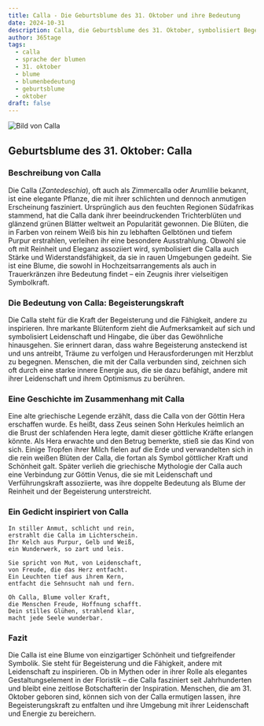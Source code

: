 ```yaml
---
title: Calla - Die Geburtsblume des 31. Oktober und ihre Bedeutung
date: 2024-10-31
description: Calla, die Geburtsblume des 31. Oktober, symbolisiert Begeisterungskraft. Erfahre mehr über ihre Geschichte, Bedeutung und Symbolik in der Sprache der Blumen.
author: 365tage
tags:
  - calla
  - sprache der blumen
  - 31. oktober
  - blume
  - blumenbedeutung
  - geburtsblume
  - oktober
draft: false
---
```


![Bild von Calla](https://cdn.pixabay.com/photo/2020/11/18/07/47/calla-lily-5754565_640.jpg#center)


## Geburtsblume des 31. Oktober: Calla

### Beschreibung von Calla

Die Calla (_Zantedeschia_), oft auch als Zimmercalla oder Arumlilie bekannt, ist eine elegante Pflanze, die mit ihrer schlichten und dennoch anmutigen Erscheinung fasziniert. Ursprünglich aus den feuchten Regionen Südafrikas stammend, hat die Calla dank ihrer beeindruckenden Trichterblüten und glänzend grünen Blätter weltweit an Popularität gewonnen. Die Blüten, die in Farben von reinem Weiß bis hin zu lebhaften Gelbtönen und tiefem Purpur erstrahlen, verleihen ihr eine besondere Ausstrahlung. Obwohl sie oft mit Reinheit und Eleganz assoziiert wird, symbolisiert die Calla auch Stärke und Widerstandsfähigkeit, da sie in rauen Umgebungen gedeiht. Sie ist eine Blume, die sowohl in Hochzeitsarrangements als auch in Trauerkränzen ihre Bedeutung findet – ein Zeugnis ihrer vielseitigen Symbolkraft.

### Die Bedeutung von Calla: Begeisterungskraft

Die Calla steht für die Kraft der Begeisterung und die Fähigkeit, andere zu inspirieren. Ihre markante Blütenform zieht die Aufmerksamkeit auf sich und symbolisiert Leidenschaft und Hingabe, die über das Gewöhnliche hinausgehen. Sie erinnert daran, dass wahre Begeisterung ansteckend ist und uns antreibt, Träume zu verfolgen und Herausforderungen mit Herzblut zu begegnen. Menschen, die mit der Calla verbunden sind, zeichnen sich oft durch eine starke innere Energie aus, die sie dazu befähigt, andere mit ihrer Leidenschaft und ihrem Optimismus zu berühren.

### Eine Geschichte im Zusammenhang mit Calla

Eine alte griechische Legende erzählt, dass die Calla von der Göttin Hera erschaffen wurde. Es heißt, dass Zeus seinen Sohn Herkules heimlich an die Brust der schlafenden Hera legte, damit dieser göttliche Kräfte erlangen könnte. Als Hera erwachte und den Betrug bemerkte, stieß sie das Kind von sich. Einige Tropfen ihrer Milch fielen auf die Erde und verwandelten sich in die rein weißen Blüten der Calla, die fortan als Symbol göttlicher Kraft und Schönheit galt. Später verlieh die griechische Mythologie der Calla auch eine Verbindung zur Göttin Venus, die sie mit Leidenschaft und Verführungskraft assoziierte, was ihre doppelte Bedeutung als Blume der Reinheit und der Begeisterung unterstreicht.

### Ein Gedicht inspiriert von Calla

```
In stiller Anmut, schlicht und rein,  
erstrahlt die Calla im Lichterschein.  
Ihr Kelch aus Purpur, Gelb und Weiß,  
ein Wunderwerk, so zart und leis.  

Sie spricht von Mut, von Leidenschaft,  
von Freude, die das Herz entfacht.  
Ein Leuchten tief aus ihrem Kern,  
entfacht die Sehnsucht nah und fern.  

Oh Calla, Blume voller Kraft,  
die Menschen Freude, Hoffnung schafft.  
Dein stilles Glühen, strahlend klar,  
macht jede Seele wunderbar.  
```

### Fazit

Die Calla ist eine Blume von einzigartiger Schönheit und tiefgreifender Symbolik. Sie steht für Begeisterung und die Fähigkeit, andere mit Leidenschaft zu inspirieren. Ob in Mythen oder in ihrer Rolle als elegantes Gestaltungselement in der Floristik – die Calla fasziniert seit Jahrhunderten und bleibt eine zeitlose Botschafterin der Inspiration. Menschen, die am 31. Oktober geboren sind, können sich von der Calla ermutigen lassen, ihre Begeisterungskraft zu entfalten und ihre Umgebung mit ihrer Leidenschaft und Energie zu bereichern.